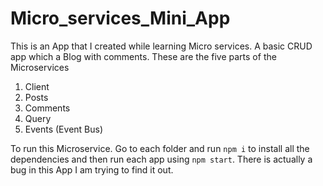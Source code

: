# Micro_services_Mini_App
This is an App that I created while learning Micro services. A basic CRUD app which a Blog with comments.
These are the five parts of the Microservices
1. Client
2. Posts
3. Comments
4. Query
5. Events (Event Bus)

To run this Microservice. Go to each folder and run `npm i` to install all the dependencies and then run each app using  `npm start`. There is actually a bug in this App I am trying to find it out.
